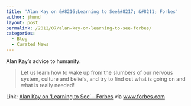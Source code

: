 ```yaml
---
title: 'Alan Kay on &#8216;Learning to See&#8217; &#8211; Forbes'
author: jhund
layout: post
permalink: /2012/07/alan-kay-on-learning-to-see-forbes/
categories:
  - Blog
  - Curated News
---
```

Alan Kay&#8217;s advice to humanity:

> Let us learn how to wake up from the slumbers of our nervous system, culture and beliefs, and try to find out what is going on and what is really needed!

Link: [Alan Kay on &#8216;Learning to See&#8217; &#8211; Forbes][1] via www.forbes.com

 [1]: http://onforb.es/Oh4vyB